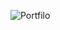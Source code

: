 ![Portfilo](https://user-images.githubusercontent.com/81867779/189491123-b76bfb75-52bc-4a4b-938e-a5961b8e1728.png)
